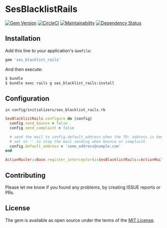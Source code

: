 # SesBlacklistRails

[![Gem Version](https://badge.fury.io/rb/ses_blacklist_rails.svg)](https://badge.fury.io/rb/ses_blacklist_rails)
[![CircleCI](https://circleci.com/gh/mrdShinse/sns_blacklist_rails/tree/master.svg?style=svg)](https://circleci.com/gh/mrdShinse/sns_blacklist_rails/tree/master)
[![Maintainability](https://api.codeclimate.com/v1/badges/4f1e146157fdfacbdde1/maintainability)](https://codeclimate.com/github/mrdShinse/sns_blacklist_rails/maintainability)
[![Dependency Status](https://gemnasium.com/badges/github.com/mrdShinse/sns_blacklist_rails.svg)](https://gemnasium.com/github.com/mrdShinse/sns_blacklist_rails)

## Installation

Add this line to your application's `Gemfile`:

```ruby
gem 'ses_blacklist_rails'
```

And then execute:

```bash
$ bundle
$ bundle exec rails g ses_blacklist_rails:install
```

## Configuration

`in config/initializers/ses_blacklist_rails.rb`

```ruby
SesBlacklistRails.configure do |config|
  config.send_bounce = false
  config.send_complaint = false

  # send the mail to config.default_address when the TO: address is bounce or complaint before.
  # set to '' to stop the mail sending when bounce or complaint.
  config.default_address = 'some_address@sample.com'
end

ActionMailer::Base.register_interceptor(::SesBlacklistRails::ActionMailInterceptor)
```

## Contributing

Please let me know if you found any problems, by creating ISSUE reports or PRs.

## License

The gem is available as open source under the terms of the [MIT License](http://opensource.org/licenses/MIT).
